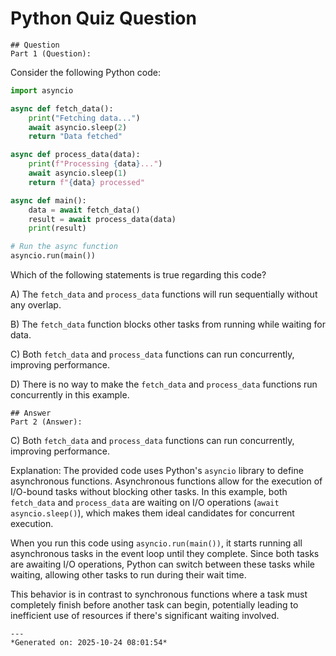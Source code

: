 # Python Quiz Question
    
    ## Question
    Part 1 (Question):
Consider the following Python code:

```python
import asyncio

async def fetch_data():
    print("Fetching data...")
    await asyncio.sleep(2)
    return "Data fetched"

async def process_data(data):
    print(f"Processing {data}...")
    await asyncio.sleep(1)
    return f"{data} processed"

async def main():
    data = await fetch_data()
    result = await process_data(data)
    print(result)

# Run the async function
asyncio.run(main())
```

Which of the following statements is true regarding this code?

A) The `fetch_data` and `process_data` functions will run sequentially without any overlap.

B) The `fetch_data` function blocks other tasks from running while waiting for data.

C) Both `fetch_data` and `process_data` functions can run concurrently, improving performance.

D) There is no way to make the `fetch_data` and `process_data` functions run concurrently in this example.
    
    ## Answer
    Part 2 (Answer):
C) Both `fetch_data` and `process_data` functions can run concurrently, improving performance.

Explanation:
The provided code uses Python's `asyncio` library to define asynchronous functions. Asynchronous functions allow for the execution of I/O-bound tasks without blocking other tasks. In this example, both `fetch_data` and `process_data` are waiting on I/O operations (`await asyncio.sleep()`), which makes them ideal candidates for concurrent execution.

When you run this code using `asyncio.run(main())`, it starts running all asynchronous tasks in the event loop until they complete. Since both tasks are awaiting I/O operations, Python can switch between these tasks while waiting, allowing other tasks to run during their wait time.

This behavior is in contrast to synchronous functions where a task must completely finish before another task can begin, potentially leading to inefficient use of resources if there's significant waiting involved.
    
    ---
    *Generated on: 2025-10-24 08:01:54*
    